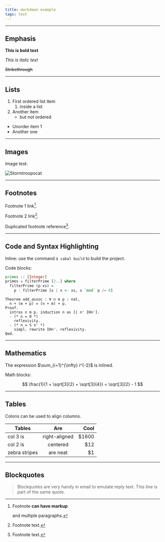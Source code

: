 ```yaml
---
title: markdown example
tags: test
---
```


------

## Emphasis

**This is bold text**

*This is italic text*

~~Strikethrough~~

------

## Lists

1. First ordered list item
   1. inside a list
2. Another item
   - but not ordered

- Unorder item 1
- Another one

------

## Images

Image test:

![Stormtroopocat](https://octodex.github.com/images/stormtroopocat.jpg "The Stormtroopocat")

------

## Footnotes

Footnote 1 link[^first].

Footnote 2 link[^second].

Duplicated footnote reference[^second].

[^first]: Footnote **can have markup**

    and multiple paragraphs.

[^second]: Footnote text.

------

## Code and Syntax Highlighting

Inline: use the command `$ cabal build` to build the project.

Code blocks:

```haskell
primes :: [Integer]
primes = filterPrime [2..] where
  filterPrime (p:xs) =
    p : filterPrime [x | x <- xs, x `mod` p /= 0]
```

```coq
Theorem add_assoc : ∀ n m p : nat,
  n + (m + p) = (n + m) + p.
Proof.
  intros n m p. induction n as [| n' IHn'].
  - (* n = 0 *)
    reflexivity.
  - (* n = S n' *)
    simpl. rewrite IHn'. reflexivity. 
Qed.
```

------

## Mathematics

The expression $\sum_{i=1}^{\infty} i^{-2}$ is inlined.

Math blocks:

$$
\frac{1}{1 + \sqrt[3]{2} + \sqrt[3]{4}} = \sqrt[3]{2} - 1
$$

------

## Tables

Colons can be used to align columns.

| Tables        |      Are      |  Cool |
| ------------- | :-----------: | ----: |
| col 3 is      | right-aligned | $1600 |
| col 2 is      |   centered    |   $12 |
| zebra stripes |   are neat    |    $1 |

------

## Blockquotes

> Blockquotes are very handy in email to emulate reply text.
> This line is part of the same quote.
